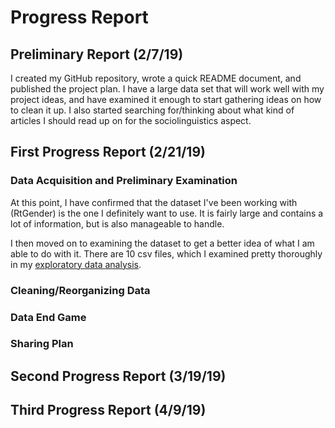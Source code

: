 # Progress Report

## Preliminary Report (2/7/19)
I created my GitHub repository, wrote a quick README document, and published the project plan. I have a large data set that will work well with my project ideas, and have examined it enough to start gathering ideas on how to clean it up. I also started searching for/thinking about what kind of articles I should read up on for the sociolinguistics aspect.

## First Progress Report (2/21/19)
### Data Acquisition and Preliminary Examination
At this point, I have confirmed that the dataset I've been working with (RtGender) is the one I definitely want to use. It is fairly large and contains a lot of information, but is also manageable to handle.

I then moved on to examining the dataset to get a better idea of what I am able to do with it. There are 10 csv files, which I examined pretty thoroughly in my [exploratory data analysis](exploratory_data_analysis/exploring_dataset.ipynb).

### Cleaning/Reorganizing Data

### Data End Game

### Sharing Plan

## Second Progress Report (3/19/19)

## Third Progress Report (4/9/19)